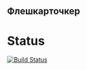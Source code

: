 ## Флешкарточкер

# Status

[![Build Status](https://travis-ci.org/alx-t/flashcards.png?branch=master,staging,production)](https://travis-ci.org/alx-t/flashcards)
